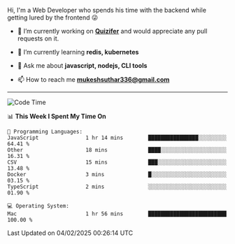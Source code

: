 Hi, I'm a Web Developer who spends his time with the backend while getting lured by the frontend 😜

- 🔭 I’m currently working on **[Quizifer](https://github.com/SutharMukesh/Quizifer/)** and would appreciate any pull requests on it.

- 🌱 I’m currently learning **redis, kubernetes**

- 💬 Ask me about **javascript, nodejs, CLI tools**

- 📫 How to reach me **mukeshsuthar336@gmail.com**

---
<!--START_SECTION:waka-->
![Code Time](http://img.shields.io/badge/Code%20Time-3%2C219%20hrs%2016%20mins-blue)

📊 **This Week I Spent My Time On** 

```text
💬 Programming Languages: 
JavaScript               1 hr 14 mins        ████████████████░░░░░░░░░   64.41 % 
Other                    18 mins             ████░░░░░░░░░░░░░░░░░░░░░   16.31 % 
CSV                      15 mins             ███░░░░░░░░░░░░░░░░░░░░░░   13.48 % 
Docker                   3 mins              █░░░░░░░░░░░░░░░░░░░░░░░░   03.15 % 
TypeScript               2 mins              ░░░░░░░░░░░░░░░░░░░░░░░░░   01.90 % 

💻 Operating System: 
Mac                      1 hr 56 mins        █████████████████████████   100.00 % 
```


 Last Updated on 04/02/2025 00:26:14 UTC
<!--END_SECTION:waka-->
